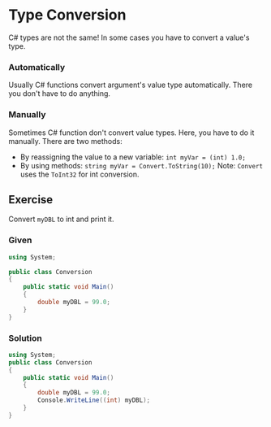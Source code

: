# Type Conversion

C# types are not the same! In some cases you have to convert a value's type.

### Automatically

Usually C# functions convert argument's value type automatically. There you don't have to do anything.

### Manually

Sometimes C# function don't convert value types. Here, you have to do it manually. There are two methods:

- By reassigning the value to a new variable: `int myVar = (int) 1.0;`
- By using methods: `string myVar = Convert.ToString(10);` Note: `Convert` uses the `ToInt32` for int conversion.

## Exercise

Convert `myDBL` to int and print it.

### Given

```csharp
using System;

public class Conversion
{
    public static void Main()
    {
        double myDBL = 99.0;
    }
}
```

### Solution

```csharp
using System;
public class Conversion
{
    public static void Main()
    {
        double myDBL = 99.0;
		Console.WriteLine((int) myDBL);  
    }
}
```
